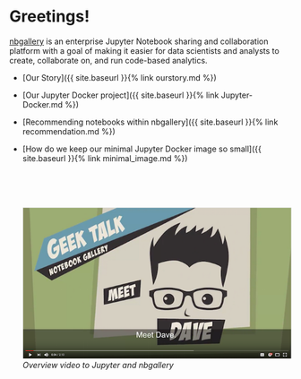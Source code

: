 # Greetings!

[nbgallery](https://github.com/nbgallery/nbgallery) is an enterprise Jupyter Notebook sharing and collaboration platform with a goal of making it easier for data scientists and analysts to create, collaborate on, and run code-based analytics.

* [Our Story]({{ site.baseurl }}{% link ourstory.md %})
* [Our Jupyter Docker project]({{ site.baseurl }}{% link Jupyter-Docker.md %})
* [Recommending notebooks within nbgallery]({{ site.baseurl }}{% link recommendation.md %})
* [How do we keep our minimal Jupyter Docker image so small]({{ site.baseurl }}{% link minimal_image.md %})

  <br>
  <br>
  <br>

  [![nbgallery intro video](/assets/images/nbgallery_video_thumbnail.png)](https://www.youtube.com/watch?v=enu1i8oeqMk)
  <br>
  *Overview video to Jupyter and nbgallery*

  <br>
  <br>
  <br>
  <br>
  <br>
  <br>



